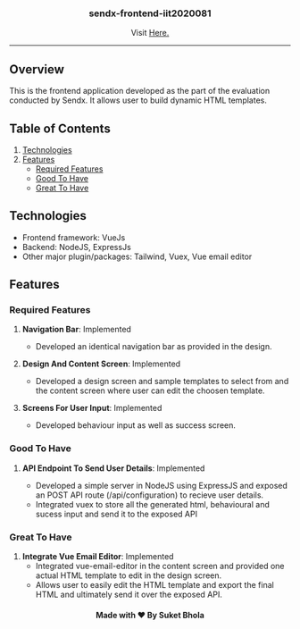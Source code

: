 <h3 align="center">sendx-frontend-iit2020081</h3>
<p align="center">Visit <a href="https://imaginative-entremet-765ae3.netlify.app/">Here.</a></p>


---

## Overview
This is the frontend application developed as the part of the evaluation conducted by Sendx. It allows user to build dynamic HTML templates.  

## Table of Contents

1. [Technologies](#technologies)
2. [Features](#features)
    - [Required Features](#required-features) 
    - [Good To Have](#good-to-have)
    - [Great To Have](#great-to-have)
      

## Technologies

* Frontend framework: VueJs
* Backend: NodeJS, ExpressJs
* Other major plugin/packages: Tailwind, Vuex, Vue email editor

## Features

### Required Features

1. **Navigation Bar**: Implemented
   - Developed an identical navigation bar as provided in the design.

2. **Design And Content Screen**: Implemented
   - Developed a design screen and sample templates to select from and the content screen where user can edit the choosen template.

3. **Screens For User Input**: Implemented
   - Developed behaviour input as well as success screen.

### Good To Have

1. **API Endpoint To Send User Details**: Implemented
   
   - Developed a simple server in NodeJS using ExpressJS and exposed an POST API route (/api/configuration) to recieve user details.
   - Integrated vuex to store all the generated html, behavioural and sucess input and send it to the exposed API

### Great To Have 

1. **Integrate Vue Email Editor**: Implemented 
   - Integrated vue-email-editor in the content screen and provided one actual HTML template to edit in the design screen.
   - Allows user to easily edit the HTML template and export the final HTML and ultimately send it over the exposed API.




<h4 align="center">Made with ❤️ By Suket Bhola</h4> 
